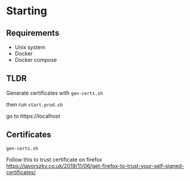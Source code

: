 # Starting

## Requirements

- Unix system
- Docker
- Docker compose

## TLDR

Generate certificates with `gen-certs.sh`

then run `start.prod.sh`

go to https://localhost

## Certificates

`gen-certs.sh`

Follow this to trust certificate on firefox https://javorszky.co.uk/2019/11/06/get-firefox-to-trust-your-self-signed-certificates/
